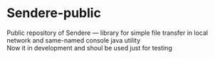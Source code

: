 # Sendere-public

Public repository of Sendere — library for simple file transfer in local network and same-named console java utility
<br>
Now it in development and shoul be used just for testing
